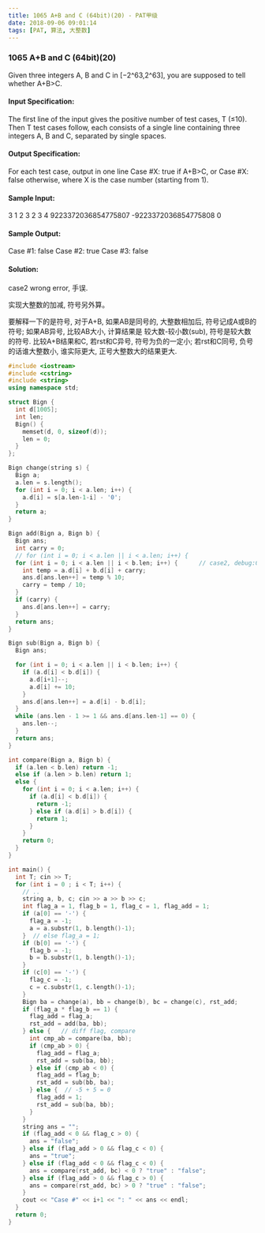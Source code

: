 ```yaml
---
title: 1065 A+B and C (64bit)(20) - PAT甲级
date: 2018-09-06 09:01:14
tags: [PAT, 算法, 大整数]
---
```


### 1065 A+B and C (64bit)(20)
Given three integers A, B and C in [−2^63,2^63], you are supposed to tell whether A+B>C.

#### Input Specification:
The first line of the input gives the positive number of test cases, T (≤10). Then T test cases follow, each consists of a single line containing three integers A, B and C, separated by single spaces.

#### Output Specification:
For each test case, output in one line Case #X: true if A+B>C, or Case #X: false otherwise, where X is the case number (starting from 1).

#### Sample Input:
3
1 2 3
2 3 4
9223372036854775807 -9223372036854775808 0

#### Sample Output:
Case #1: false
Case #2: true
Case #3: false

#### Solution:

case2 wrong error, 手误.

实现大整数的加减, 符号另外算。

要解释一下的是符号, 
对于A+B, 如果AB是同号的, 大整数相加后, 符号记成A或B的符号; 如果AB异号, 比较AB大小, 计算结果是 较大数-较小数(sub), 符号是较大数的符号.
比较A+B结果和C, 若rst和C异号, 符号为负的一定小; 若rst和C同号, 负号的话谁大整数小, 谁实际更大, 正号大整数大的结果更大.

```cpp
#include <iostream>
#include <cstring>
#include <string>
using namespace std;

struct Bign {
  int d[1005];
  int len;
  Bign() {
    memset(d, 0, sizeof(d));
    len = 0;
  }
};

Bign change(string s) {
  Bign a;
  a.len = s.length();
  for (int i = 0; i < a.len; i++) {
    a.d[i] = s[a.len-1-i] - '0';
  }
  return a;
}

Bign add(Bign a, Bign b) {
  Bign ans;
  int carry = 0;
  // for (int i = 0; i < a.len || i < a.len; i++) {
  for (int i = 0; i < a.len || i < b.len; i++) {      // case2, debug:01
    int temp = a.d[i] + b.d[i] + carry;
    ans.d[ans.len++] = temp % 10;
    carry = temp / 10;
  }
  if (carry) {
    ans.d[ans.len++] = carry;
  }
  return ans;
}

Bign sub(Bign a, Bign b) {
  Bign ans;

  for (int i = 0; i < a.len || i < b.len; i++) {
    if (a.d[i] < b.d[i]) {
      a.d[i+1]--;
      a.d[i] += 10;
    }
    ans.d[ans.len++] = a.d[i] - b.d[i];
  }
  while (ans.len - 1 >= 1 && ans.d[ans.len-1] == 0) {
    ans.len--;
  }
  return ans;
}

int compare(Bign a, Bign b) {
  if (a.len < b.len) return -1;
  else if (a.len > b.len) return 1;
  else {
    for (int i = 0; i < a.len; i++) {
      if (a.d[i] < b.d[i]) {
        return -1;
      } else if (a.d[i] > b.d[i]) {
        return 1;
      }
    }
    return 0;
  }
}

int main() {
  int T; cin >> T;
  for (int i = 0 ; i < T; i++) {
    // ..
    string a, b, c; cin >> a >> b >> c;
    int flag_a = 1, flag_b = 1, flag_c = 1, flag_add = 1;
    if (a[0] == '-') {
      flag_a = -1;
      a = a.substr(1, b.length()-1);
    }  // else flag_a = 1;
    if (b[0] == '-') {
      flag_b = -1;
      b = b.substr(1, b.length()-1);
    }
    if (c[0] == '-') {
      flag_c = -1;
      c = c.substr(1, c.length()-1);
    }
    Bign ba = change(a), bb = change(b), bc = change(c), rst_add;
    if (flag_a * flag_b == 1) {
      flag_add = flag_a;
      rst_add = add(ba, bb);
    } else {   // diff flag, compare
      int cmp_ab = compare(ba, bb);
      if (cmp_ab > 0) {
        flag_add = flag_a;
        rst_add = sub(ba, bb);
      } else if (cmp_ab < 0) {
        flag_add = flag_b;
        rst_add = sub(bb, ba);
      } else {  // -5 + 5 = 0
        flag_add = 1;
        rst_add = sub(ba, bb);
      }
    }
    string ans = "";
    if (flag_add < 0 && flag_c > 0) {
      ans = "false";
    } else if (flag_add > 0 && flag_c < 0) {
      ans = "true";
    } else if (flag_add < 0 && flag_c < 0) {
      ans = compare(rst_add, bc) < 0 ? "true" : "false";
    } else if (flag_add > 0 && flag_c > 0) {
      ans = compare(rst_add, bc) > 0 ? "true" : "false";
    }
    cout << "Case #" << i+1 << ": " << ans << endl;
  }
  return 0;
}
```
